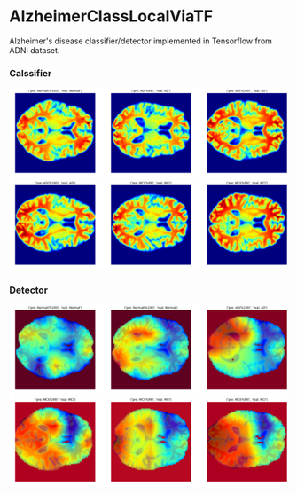 # AlzheimerClassLocalViaTF
Alzheimer's disease classifier/detector implemented in Tensorflow from ADNI dataset.

### Calssifier
![alt tag](https://github.com/VahidEt/AlzheimerClassLocalViaTF/raw/master/results/classification1.png)
![alt tag](https://github.com/VahidEt/AlzheimerClassLocalViaTF/raw/master/results/classification2.png)

### Detector
![alt tag](https://github.com/VahidEt/AlzheimerClassLocalViaTF/raw/master/results/heatMap1.png)
![alt tag](https://github.com/VahidEt/AlzheimerClassLocalViaTF/raw/master/results/heatMap2.png)
